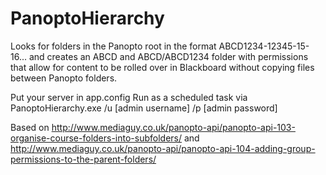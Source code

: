 # PanoptoHierarchy
Looks for folders in the Panopto root in the format ABCD1234-12345-15-16... and creates an ABCD and ABCD/ABCD1234 folder with permissions that allow for content to be rolled over in Blackboard without copying files between Panopto folders.

Put your server in app.config
Run as a scheduled task via PanoptoHierarchy.exe /u [admin username] /p [admin password]

Based on 
http://www.mediaguy.co.uk/panopto-api/panopto-api-103-organise-course-folders-into-subfolders/
and
http://www.mediaguy.co.uk/panopto-api/panopto-api-104-adding-group-permissions-to-the-parent-folders/
